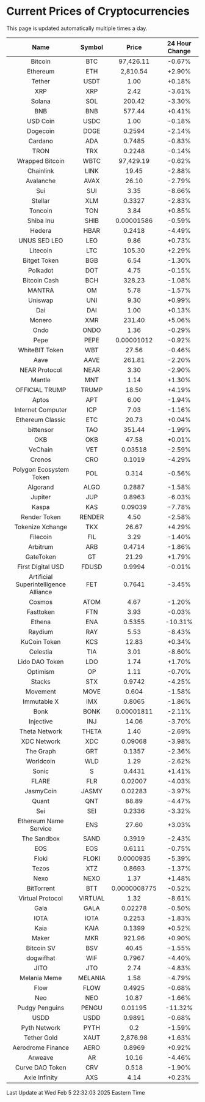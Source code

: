 # Current Prices of Cryptocurrencies
This page is updated automatically multiple times a day.

| Name | Symbol | Price | 24 Hour Change |
| :---: |:---:| :---: | :---: |
| Bitcoin | BTC | 97,426.11 | -0.67% |
| Ethereum | ETH | 2,810.54 | +2.90% |
| Tether | USDT | 1.00 | +0.18% |
| XRP | XRP | 2.42 | -3.61% |
| Solana | SOL | 200.42 | -3.30% |
| BNB | BNB | 577.44 | +0.41% |
| USD Coin | USDC | 1.00 | -0.18% |
| Dogecoin | DOGE | 0.2594 | -2.14% |
| Cardano | ADA | 0.7485 | -0.83% |
| TRON | TRX | 0.2248 | -0.14% |
| Wrapped Bitcoin | WBTC | 97,429.19 | -0.62% |
| Chainlink | LINK | 19.45 | -2.88% |
| Avalanche | AVAX | 26.10 | -2.79% |
| Sui | SUI | 3.35 | -8.66% |
| Stellar | XLM | 0.3327 | -2.83% |
| Toncoin | TON | 3.84 | +0.85% |
| Shiba Inu | SHIB | 0.00001586 | -0.59% |
| Hedera | HBAR | 0.2418 | -4.49% |
| UNUS SED LEO | LEO | 9.86 | +0.73% |
| Litecoin | LTC | 105.30 | +2.29% |
| Bitget Token | BGB | 6.54 | -1.30% |
| Polkadot | DOT | 4.75 | -0.15% |
| Bitcoin Cash | BCH | 328.23 | -1.08% |
| MANTRA | OM | 5.78 | -1.57% |
| Uniswap | UNI | 9.30 | +0.99% |
| Dai | DAI | 1.00 | +0.13% |
| Monero | XMR | 231.40 | +5.06% |
| Ondo | ONDO | 1.36 | -0.29% |
| Pepe | PEPE | 0.00001012 | -0.92% |
| WhiteBIT Token | WBT | 27.56 | -0.46% |
| Aave | AAVE | 261.81 | -2.20% |
| NEAR Protocol | NEAR | 3.30 | -2.90% |
| Mantle | MNT | 1.14 | +1.30% |
| OFFICIAL TRUMP | TRUMP | 18.50 | +4.19% |
| Aptos | APT | 6.00 | -1.94% |
| Internet Computer | ICP | 7.03 | -1.16% |
| Ethereum Classic | ETC | 20.73 | +0.04% |
| bittensor | TAO | 351.44 | -1.99% |
| OKB | OKB | 47.58 | +0.01% |
| VeChain | VET | 0.03518 | -2.59% |
| Cronos | CRO | 0.1019 | -4.29% |
| Polygon Ecosystem Token | POL | 0.314 | -0.56% |
| Algorand | ALGO | 0.2887 | -1.58% |
| Jupiter | JUP | 0.8963 | -6.03% |
| Kaspa | KAS | 0.09039 | -7.78% |
| Render Token | RENDER | 4.50 | -2.58% |
| Tokenize Xchange | TKX | 26.67 | +4.29% |
| Filecoin | FIL | 3.29 | -1.40% |
| Arbitrum | ARB | 0.4714 | -1.86% |
| GateToken | GT | 21.29 | +1.79% |
| First Digital USD | FDUSD | 0.9994 | -0.01% |
| Artificial Superintelligence Alliance | FET | 0.7641 | -3.45% |
| Cosmos | ATOM | 4.67 | -1.20% |
| Fasttoken | FTN | 3.93 | -0.03% |
| Ethena | ENA | 0.5355 | -10.31% |
| Raydium | RAY | 5.53 | -8.43% |
| KuCoin Token | KCS | 12.83 | +0.34% |
| Celestia | TIA | 3.01 | -8.60% |
| Lido DAO Token | LDO | 1.74 | +1.70% |
| Optimism | OP | 1.11 | -0.70% |
| Stacks | STX | 0.9742 | -4.25% |
| Movement | MOVE | 0.604 | -1.58% |
| Immutable X | IMX | 0.8065 | -1.86% |
| Bonk | BONK | 0.00001811 | -2.11% |
| Injective | INJ | 14.06 | -3.70% |
| Theta Network | THETA | 1.40 | -2.69% |
| XDC Network | XDC | 0.09068 | -3.98% |
| The Graph | GRT | 0.1357 | -2.36% |
| Worldcoin | WLD | 1.29 | -2.62% |
| Sonic | S | 0.4431 | +1.41% |
| FLARE | FLR | 0.02007 | -4.03% |
| JasmyCoin | JASMY | 0.02283 | -3.97% |
| Quant | QNT | 88.89 | -4.47% |
| Sei | SEI | 0.2336 | -3.32% |
| Ethereum Name Service | ENS | 27.60 | +3.03% |
| The Sandbox | SAND | 0.3919 | -2.43% |
| EOS | EOS | 0.6111 | -0.75% |
| Floki | FLOKI | 0.0000935 | -5.39% |
| Tezos | XTZ | 0.8693 | -1.37% |
| Nexo | NEXO | 1.37 | +1.48% |
| BitTorrent | BTT | 0.0000008775 | -0.52% |
| Virtual Protocol | VIRTUAL | 1.32 | -8.61% |
| Gala | GALA | 0.02278 | -0.50% |
| IOTA | IOTA | 0.2253 | -1.83% |
| Kaia | KAIA | 0.1399 | +0.52% |
| Maker | MKR | 921.96 | +0.90% |
| Bitcoin SV | BSV | 40.45 | -1.55% |
| dogwifhat | WIF | 0.7967 | -4.40% |
| JITO | JTO | 2.74 | -4.83% |
| Melania Meme | MELANIA | 1.58 | -4.79% |
| Flow | FLOW | 0.4925 | -0.68% |
| Neo | NEO | 10.87 | -1.66% |
| Pudgy Penguins | PENGU | 0.01195 | -11.32% |
| USDD | USDD | 0.9891 | -0.68% |
| Pyth Network | PYTH | 0.2 | -1.59% |
| Tether Gold | XAUT | 2,876.98 | +1.63% |
| Aerodrome Finance | AERO | 0.8969 | +0.92% |
| Arweave | AR | 10.16 | -4.46% |
| Curve DAO Token | CRV | 0.518 | -1.90% |
| Axie Infinity | AXS | 4.14 | +0.23% |

Last Update at Wed Feb  5 22:32:03 2025 Eastern Time
